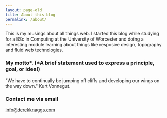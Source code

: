 ```yaml
---
layout: page-old
title: About this blog
permalink: /about/
---
```


This is my musings about all things web. I started this blog while studying for a BSc in Computing at the University of Worcester and doing a interesting module learning about things like resposive design, topography and fluid web technologies.

### My motto*. (*A brief statement used to express a principle, goal, or ideal)

"We have to continually be jumping off cliffs and developing our wings on the way down." Kurt Vonnegut.

### Contact me via email

[info@derekknaggs.com](mailto:info@derekknaggs.com)